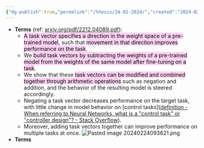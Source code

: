 ```yaml
---
{"dg-publish":true,"permalink":"/thesis/24-02-2024/","created":"2024-02-24T20:31:17.938+07:00","updated":"2024-02-25T15:01:31.979+07:00"}
---
```



-  **Terms** (ref: [arxiv.org/pdf/2212.04089.pdf](https://arxiv.org/pdf/2212.04089.pdf)):
	- <mark style="background: #FFB8EBA6;">A task vector specifies a direction in the weight space of a pre-trained model</mark>, such that <mark style="background: #FFB8EBA6;">movement in that direction improves performance on the task</mark>.
	- We <mark style="background: #FFB8EBA6;">build task vectors by subtracting the weights of a pre-trained model from the weights of the same model after fine-tuning on a task</mark>.
	- We show that these <mark style="background: #FFB8EBA6;">task vectors can be modified and combined together through arithmetic operations</mark> such as negation and addition, and the behavior of the resulting model is steered accordingly.
	- Negating a task vector decreases performance on the target task, with little change in model behavior on [control tasks]([definition - When referring to Neural Networks, what is a "control task" or "controller design"? - Stack Overflow](https://stackoverflow.com/questions/8632539/when-referring-to-neural-networks-what-is-a-control-task-or-controller-desig)).
	- Moreover, adding task vectors together can improve performance on multiple tasks at once.
	![Pasted image 20240224093621.png](/img/user/Attachment/Pasted%20image%2020240224093621.png)
- **Terms** 